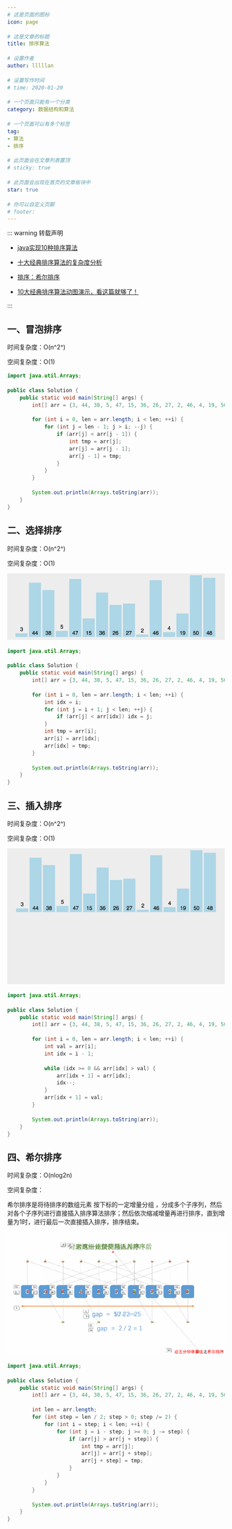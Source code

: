 ```yaml
---
# 这是页面的图标
icon: page

# 这是文章的标题
title: 排序算法

# 设置作者
author: lllllan

# 设置写作时间
# time: 2020-01-20

# 一个页面只能有一个分类
category: 数据结构和算法

# 一个页面可以有多个标签
tag:
- 算法
- 排序

# 此页面会在文章列表置顶
# sticky: true

# 此页面会出现在首页的文章板块中
star: true

# 你可以自定义页脚
# footer: 
---
```




::: warning 转载声明

- [java实现10种排序算法](https://blog.csdn.net/weixin_44531966/article/details/116464294)
- [十大经典排序算法的复杂度分析](https://blog.csdn.net/alzzw/article/details/98100378)

- [排序：希尔排序](https://www.jianshu.com/p/d730ae586cf3)
- [10大经典排序算法动图演示，看这篇就够了！](https://www.cnblogs.com/aishangJava/p/10092341.html)

:::



## 一、冒泡排序

时间复杂度：O(n^2^)

空间复杂度：O(1)

```java
import java.util.Arrays;

public class Solution {
    public static void main(String[] args) {
        int[] arr = {3, 44, 38, 5, 47, 15, 36, 26, 27, 2, 46, 4, 19, 50, 48};

        for (int i = 0, len = arr.length; i < len; ++i) {
            for (int j = len - 1; j > i; --j) {
                if (arr[j] < arr[j - 1]) {
                    int tmp = arr[j];
                    arr[j] = arr[j - 1];
                    arr[j - 1] = tmp;
                }
            }
        }

        System.out.println(Arrays.toString(arr));
    }
}
```



## 二、选择排序

时间复杂度：O(n^2^)

空间复杂度：O(1)

![在这里插入图片描述](README.assets/20210506221249385.gif)

```java
import java.util.Arrays;

public class Solution {
    public static void main(String[] args) {
        int[] arr = {3, 44, 38, 5, 47, 15, 36, 26, 27, 2, 46, 4, 19, 50, 48};

        for (int i = 0, len = arr.length; i < len; ++i) {
            int idx = i;
            for (int j = i + 1; j < len; ++j) {
                if (arr[j] < arr[idx]) idx = j;
            }
            int tmp = arr[i];
            arr[i] = arr[idx];
            arr[idx] = tmp;
        }

        System.out.println(Arrays.toString(arr));
    }
}
```



## 三、插入排序

时间复杂度：O(n^2^)

空间复杂度：O(1)

![在这里插入图片描述](README.assets/2021050622130485.gif)

```java
import java.util.Arrays;

public class Solution {
    public static void main(String[] args) {
        int[] arr = {3, 44, 38, 5, 47, 15, 36, 26, 27, 2, 46, 4, 19, 50, 48};

        for (int i = 0, len = arr.length; i < len; ++i) {
            int val = arr[i];
            int idx = i - 1;

            while (idx >= 0 && arr[idx] > val) {
                arr[idx + 1] = arr[idx];
                idx--;
            }
            arr[idx + 1] = val;
        }

        System.out.println(Arrays.toString(arr));
    }
}
```



## 四、希尔排序

时间复杂度：O(nlog2n)

空间复杂度：

希尔排序是将待排序的数组元素 按下标的一定增量分组 ，分成多个子序列，然后对各个子序列进行直接插入排序算法排序；然后依次缩减增量再进行排序，直到增量为1时，进行最后一次直接插入排序，排序结束。

![img](README.assets/640.gif)

```java
import java.util.Arrays;

public class Solution {
    public static void main(String[] args) {
        int[] arr = {3, 44, 38, 5, 47, 15, 36, 26, 27, 2, 46, 4, 19, 50, 48};

        int len = arr.length;
        for (int step = len / 2; step > 0; step /= 2) {
            for (int i = step; i < len; ++i) {
                for (int j = i - step; j >= 0; j -= step) {
                    if (arr[j] > arr[j + step]) {
                        int tmp = arr[j];
                        arr[j] = arr[j + step];
                        arr[j + step] = tmp;
                    }
                }
            }
        }

        System.out.println(Arrays.toString(arr));
    }
}
```


